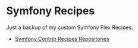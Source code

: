 # Symfony Recipes

Just a backup of my custom Symfony Flex Recipes.

* [Symfony Contrib Recipes Repositories](https://github.com/symfony/recipes-contrib)